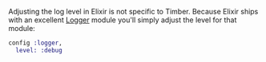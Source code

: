 Adjusting the log level in Elixir is not specific to Timber. Because Elixir ships with an excellent [Logger](https://hexdocs.pm/logger/Logger.html) module you'll simply adjust the level for that module:

```elixir
config :logger,
  level: :debug
```
